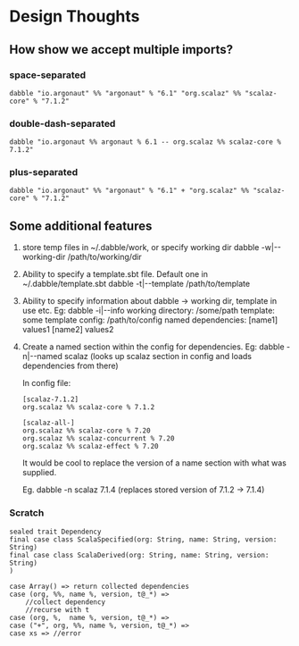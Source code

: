# Design Thoughts

## How show we accept multiple imports?

### space-separated
```dabble "io.argonaut" %% "argonaut" % "6.1" "org.scalaz" %% "scalaz-core" % "7.1.2"```

### double-dash-separated
```dabble "io.argonaut %% argonaut % 6.1 -- org.scalaz %% scalaz-core % 7.1.2"```

### plus-separated
```dabble "io.argonaut" %% "argonaut" % "6.1" + "org.scalaz" %% "scalaz-core" % "7.1.2"```

## Some additional features

1. store temp files in ~/.dabble/work, or specify working dir
   dabble -w|--working-dir /path/to/working/dir
2. Ability to specify a template.sbt file. Default one in ~/.dabble/template.sbt
   dabble -t|--template /path/to/template
3. Ability to specify information about dabble -> working dir, template in use etc.
   Eg: dabble -i|--info
   working directory: /some/path
   template: some template
   config: /path/to/config
   named dependencies:
    [name1] values1
    [name2] values2
4. Create a named section within the config for dependencies.
   Eg: dabble -n|--named scalaz (looks up scalaz section in config and loads dependencies from there)

   In config file:
   ```
   [scalaz-7.1.2]
   org.scalaz %% scalaz-core % 7.1.2

   [scalaz-all-]
   org.scalaz %% scalaz-core % 7.20
   org.scalaz %% scalaz-concurrent % 7.20
   org.scalaz %% scalaz-effect % 7.20
   ```

   It would be cool to replace the version of a name section with what was supplied.

   Eg. dabble -n scalaz 7.1.4 (replaces stored version of 7.1.2 -> 7.1.4)

### Scratch

```{.scala}
sealed trait Dependency
final case class ScalaSpecified(org: String, name: String, version: String)
final case class ScalaDerived(org: String, name: String, version: String)
)

case Array() => return collected dependencies
case (org, %%, name %, version, t@_*) =>
    //collect dependency
    //recurse with t
case (org, %,  name %, version, t@_*) =>
case ("+", org, %%, name %, version, t@_*) =>
case xs => //error
```

